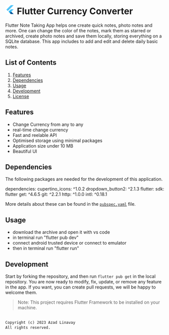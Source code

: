 # <img src="android/app/src/main/res/mipmap-xxhdpi/ic_launcher.png" alt="icon" width=30> Flutter Currency Converter


Flutter Note Taking App helps one create quick notes, photo notes and more. One can change the color of the notes, mark them as starred or archived, create photo notes and save them locally, storing everything on a SQLite database.
This app includes to add and edit and delete daily basic notes.

## List of Contents

1. [Features](#features)
2. [Dependencies](#dependencies)
3. [Usage](#usage)
4. [Development](#development)
5. [License](#license)


## Features

- Change Currency from any to any
- real-time change currency
- Fast and reelable API
- Optimised storage using minimal packages
- Application size under 10 MB
- Beautiful UI


## Dependencies

The following packages are needed for the development of this application.


dependencies:
  cupertino_icons: ^1.0.2
  dropdown_button2: ^2.1.3
  flutter:
    sdk: flutter
  get: ^4.6.5
  git: ^2.2.1
  http: ^1.0.0
  intl: ^0.18.1

More details about these can be found in the [`pubspec.yaml`](https://github.com/azadlinavay/currencyconverter/blob/main/pubspec.yaml) file.

## Usage

- download the archive and open it with  vs code
- in terminal run "flutter pub dev"
- connect android trusted device or connect to emulator 
- then in terminal run "flutter run"

## Development

Start by forking the repository, and then run `flutter pub get` in the local repository. You are now ready to modify, fix, update, or remove any feature in the app. If you want, you can create pull requests, we will be happy to welcome them.
>Note: This project requires Flutter Framework to be installed on your machine.

```

Copyright (c) 2023 Azad Linavay
All rights reserved.
